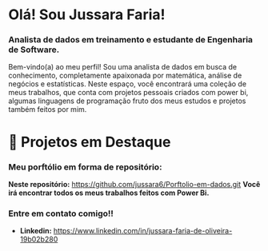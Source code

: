 ﻿# Olá! Sou Jussara Faria!

### Analista de dados em treinamento e estudante de Engenharia de Software.

Bem-vindo(a) ao meu perfil! Sou uma analista de dados em busca de conhecimento, completamente apaixonada por matemática, análise de negócios e estatísticas. Neste espaço, você encontrará uma coleção de meus trabalhos, que conta com projetos pessoais criados com power bi, algumas linguagens de programação fruto dos meus estudos e projetos também feitos por mim.

# 📂 Projetos em Destaque

### Meu porftólio em forma  de repositório:
 **Neste repositório:** https://github.com/jussara6/Porftolio-em-dados.git 
 **Você irá encontrar todos os meus trabalhos feitos com Power Bi.**

 ### Entre em contato comigo!!
 * **Linkedin:** https://www.linkedin.com/in/jussara-faria-de-oliveira-19b02b280

